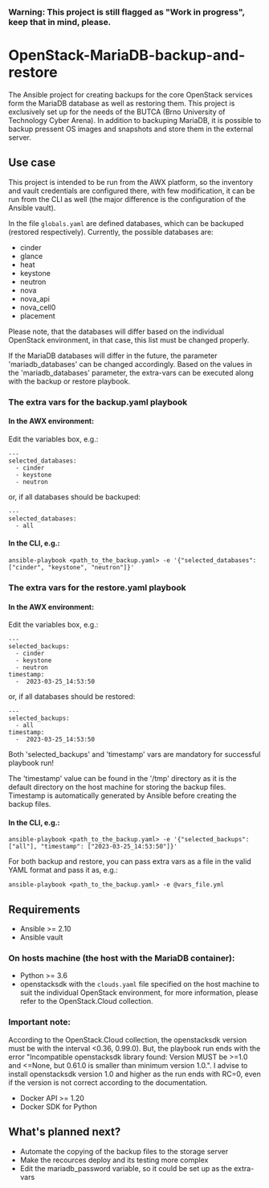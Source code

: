 ### Warning: This project is still flagged as "Work in progress", keep that in mind, please.
# OpenStack-MariaDB-backup-and-restore
The Ansible project for creating backups for the core OpenStack services form the MariaDB database as well as restoring them. This project is exclusively set up for the needs of the BUTCA (Brno University of Technology Cyber Arena). In addition to backuping MariaDB, it is possible to backup pressent OS images and snapshots and store them in the external server.

## Use case
This project is intended to be run from the AWX platform, so the inventory and vault credentials are configured there, with few modification, it can be run from the CLI as well (the major difference is the configuration of the Ansible vault).

In the file ```globals.yaml``` are defined databases, which can be backuped (restored respectively). Currently, the possible databases are:
 * cinder
 * glance
 * heat
 * keystone
 * neutron
 * nova
 * nova_api
 * nova_cell0
 * placement

Please note, that the databases will differ based on the individual OpenStack environment, in that case, this list must be changed properly.

If the MariaDB databases will differ in the future, the parameter 'mariadb_databases' can be changed accordingly. Based on the values in the 'mariadb_databases' parameter, the extra-vars can be executed along with the backup or restore playbook.

### The extra vars for the backup.yaml playbook
#### In the AWX environment:
Edit the variables box, e.g.:
```
---
selected_databases:
  - cinder
  - keystone
  - neutron
```

or, if all databases should be backuped:
```
---
selected_databases: 
  - all
```

#### In the CLI, e.g.:

``` ansible-playbook <path_to_the_backup.yaml> -e '{"selected_databases": ["cinder", "keystone", "neutron"]}' ```

### The extra vars for the restore.yaml playbook
#### In the AWX environment:

Edit the variables box, e.g.:
```
---
selected_backups:
  - cinder
  - keystone
  - neutron
timestamp:
  -  2023-03-25_14:53:50
```

or, if all databases should be restored:
```
---
selected_backups:
  - all
timestamp:
  -  2023-03-25_14:53:50
```

Both 'selected_backups' and 'timestamp' vars are mandatory for successful playbook run!

The 'timestamp' value can be found in the '/tmp' directory as it is the default directory on the host machine for storing the backup files. Timestamp is automatically generated by Ansible before creating the backup files.

#### In the CLI, e.g.:

``` ansible-playbook <path_to_the_backup.yaml> -e '{"selected_backups": ["all"], "timestamp": ["2023-03-25_14:53:50"]}' ```

For both backup and restore, you can pass extra vars as a file in the valid YAML format and pass it as, e.g.:

``` ansible-playbook <path_to_the_backup.yaml> -e @vars_file.yml ```

## Requirements
* Ansible >= 2.10
* Ansible vault

### On hosts machine (the host with the MariaDB container):
* Python >= 3.6
* openstacksdk with the ```clouds.yaml``` file specified on the host machine to suit the individual OpenStack environment, for more information, please refer to the OpenStack.Cloud collection.
### Important note: 
According to the OpenStack.Cloud collection, the openstacksdk version must be with the interval  <0.36, 0.99.0). But, the playbook run ends with the error "Incompatible openstacksdk library found: Version MUST be >=1.0 and <=None, but 0.61.0 is smaller than minimum version 1.0.". I advise to install openstacksdk version 1.0 and higher as the run ends with RC=0, even if the version is not correct according to the documentation.
* Docker API >= 1.20
* Docker SDK for Python

## What's planned next?
* Automate the copying of the backup files to the storage server
* Make the recources deploy and its testing more complex
* Edit the mariadb_password variable, so it could be set up as the extra-vars
